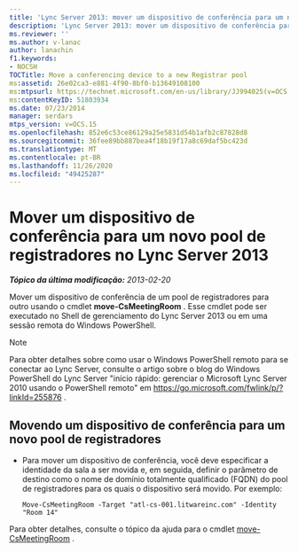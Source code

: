 ```yaml
---
title: 'Lync Server 2013: mover um dispositivo de conferência para um novo pool de registradores'
description: 'Lync Server 2013: mover um dispositivo de conferência para um novo pool de registradores.'
ms.reviewer: ''
ms.author: v-lanac
author: lanachin
f1.keywords:
- NOCSH
TOCTitle: Move a conferencing device to a new Registrar pool
ms:assetid: 26e02ca3-e881-4f90-8bf0-b13649108100
ms:mtpsurl: https://technet.microsoft.com/en-us/library/JJ994025(v=OCS.15)
ms:contentKeyID: 51803934
ms.date: 07/23/2014
manager: serdars
mtps_version: v=OCS.15
ms.openlocfilehash: 852e6c53ce86129a25e5831d54b1afb2c87828d8
ms.sourcegitcommit: 36fee89bb887bea4f18b19f17a8c69daf5bc423d
ms.translationtype: MT
ms.contentlocale: pt-BR
ms.lasthandoff: 11/26/2020
ms.locfileid: "49425287"
---
```

# <a name="move-a-conferencing-device-to-a-new-registrar-pool-in-lync-server-2013"></a>Mover um dispositivo de conferência para um novo pool de registradores no Lync Server 2013

<div data-xmlns="http://www.w3.org/1999/xhtml">

<div class="topic" data-xmlns="http://www.w3.org/1999/xhtml" data-msxsl="urn:schemas-microsoft-com:xslt" data-cs="https://msdn.microsoft.com/">

<div data-asp="https://msdn2.microsoft.com/asp">



</div>

<div id="mainSection">

<div id="mainBody">

<span> </span>

_**Tópico da última modificação:** 2013-02-20_

Mover um dispositivo de conferência de um pool de registradores para outro usando o cmdlet **move-CsMeetingRoom** . Esse cmdlet pode ser executado no Shell de gerenciamento do Lync Server 2013 ou em uma sessão remota do Windows PowerShell.

<div>


> [!NOTE]  
> Para obter detalhes sobre como usar o Windows PowerShell remoto para se conectar ao Lync Server, consulte o artigo sobre o blog do Windows PowerShell do Lync Server "início rápido: gerenciar o Microsoft Lync Server 2010 usando o PowerShell remoto" em <A href="https://go.microsoft.com/fwlink/p/?linkid=255876">https://go.microsoft.com/fwlink/p/?linkId=255876</A> .



</div>

<div>


<div>

## <a name="moving-a-conferencing-device-to-a-new-registrar-pool"></a>Movendo um dispositivo de conferência para um novo pool de registradores

  - Para mover um dispositivo de conferência, você deve especificar a identidade da sala a ser movida e, em seguida, definir o parâmetro de destino como o nome de domínio totalmente qualificado (FQDN) do pool de registradores para os quais o dispositivo será movido. Por exemplo:
    
        Move-CsMeetingRoom -Target "atl-cs-001.litwareinc.com" -Identity "Room 14"

</div>

Para obter detalhes, consulte o tópico da ajuda para o cmdlet [move-CsMeetingRoom](https://docs.microsoft.com/powershell/module/skype/Move-CsMeetingRoom) .

</div>

</div>

<span> </span>

</div>

</div>

</div>

